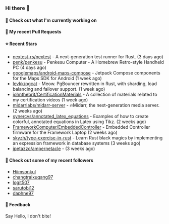 ### Hi there 👋

#### 👷 Check out what I'm currently working on

#### 🔨 My recent Pull Requests


#### ⭐ Recent Stars

- [nextest-rs/nextest](https://github.com/nextest-rs/nextest) - A next-generation test runner for Rust. (3 days ago)
- [penk/penkesu](https://github.com/penk/penkesu) - Penkesu Computer - A Homebrew Retro-style Handheld PC (4 days ago)
- [googlemaps/android-maps-compose](https://github.com/googlemaps/android-maps-compose) - Jetpack Compose components for the Maps SDK for Android (1 week ago)
- [levkk/pgcat](https://github.com/levkk/pgcat) - Meow. PgBouncer rewritten in Rust, with sharding, load balancing and failover support. (1 week ago)
- [johnthebrit/CertificationMaterials](https://github.com/johnthebrit/CertificationMaterials) - A collection of materials related to my certification videos (1 week ago)
- [midarrlabs/midarr-server](https://github.com/midarrlabs/midarr-server) - 🔥Midarr, the next-generation media server. (2 weeks ago)
- [synercys/annotated_latex_equations](https://github.com/synercys/annotated_latex_equations) - Examples of how to create colorful, annotated equations in Latex using Tikz. (2 weeks ago)
- [FrameworkComputer/EmbeddedController](https://github.com/FrameworkComputer/EmbeddedController) - Embedded Controller firmware for the Framework Laptop (2 weeks ago)
- [skyzh/type-exercise-in-rust](https://github.com/skyzh/type-exercise-in-rust) - Learn Rust black magics by implementing an expression framework in database systems (3 weeks ago)
- [jpetazzo/ampernetacle](https://github.com/jpetazzo/ampernetacle) -  (3 weeks ago)

#### 👯 Check out some of my recent followers

- [Hiimsonkul](https://github.com/Hiimsonkul)
- [changtraixuqang97](https://github.com/changtraixuqang97)
- [logit507](https://github.com/logit507)
- [sarutobi12](https://github.com/sarutobi12)
- [daphne97](https://github.com/daphne97)

#### 💬 Feedback

Say Hello, I don't bite!